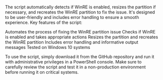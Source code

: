 The script automatically detects if WinRE is enabled, resizes the partition if necessary, and recreates the WinRE partition to fix the issue. It's designed to be user-friendly and includes error handling to ensure a smooth experience.
Key features of the script:

Automates the process of fixing the WinRE partition issue
Checks if WinRE is enabled and takes appropriate actions
Resizes the partition and recreates the WinRE partition
Includes error handling and informative output messages
Tested on Windows 10 systems

To use the script, simply download it from the GitHub repository and run it with administrative privileges in a PowerShell console. Make sure to carefully review the script and test it in a non-production environment before running it on critical systems.
